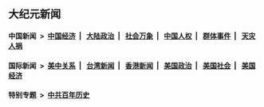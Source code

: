 ## 大纪元新闻

#### 中国新闻 &nbsp;>&nbsp; [中国经济](indexes/ncid283/README.md?05151645) &nbsp;| &nbsp; [大陆政治](indexes/ncid277/README.md?05151645) &nbsp;| &nbsp; [社会万象](indexes/ncid282/README.md?05151645) &nbsp;| &nbsp; [中国人权](indexes/ncid278/README.md?05151645) &nbsp;| &nbsp; [群体事件](indexes/ncid279/README.md?05151645) &nbsp;| &nbsp; [天灾人祸](indexes/ncid280/README.md?05151645)

#### 国际新闻 &nbsp;>&nbsp; [美中关系](indexes/nf1412576/README.md?05151645) &nbsp;| &nbsp; [台湾新闻](indexes/ncid1349361/README.md?05151645) &nbsp;| &nbsp; [香港新闻](indexes/ncid1349362/README.md?05151645) &nbsp;| &nbsp; [美国政治](indexes/ncid1078159/README.md?05151645) &nbsp;| &nbsp; [美国社会](indexes/ncid1078160/README.md?05151645) &nbsp;| &nbsp; [美国经济](indexes/ncid1078158/README.md?05151645)

#### 特别专题 &nbsp;>&nbsp; [中共百年历史](https://github.com/easy2view/epoch-special/blob/master/README.md?05151645)  
